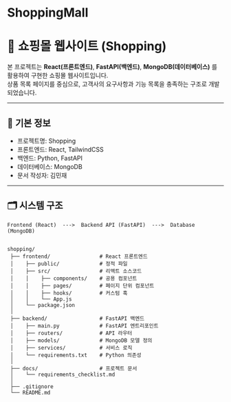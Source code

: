 # ShoppingMall
# 🛒 쇼핑몰 웹사이트 (Shopping)

본 프로젝트는 **React(프론트엔드)**, **FastAPI(백엔드)**, **MongoDB(데이터베이스)** 를 활용하여 구현한 쇼핑몰 웹사이트입니다.  
상품 목록 페이지를 중심으로, 고객사의 요구사항과 기능 목록을 충족하는 구조로 개발되었습니다.  

---

## 📌 기본 정보
- 프로젝트명: Shopping
- 프론트엔드: React, TailwindCSS
- 백엔드: Python, FastAPI
- 데이터베이스: MongoDB
- 문서 작성자: 김민재

---

## 🗂 시스템 구조
```plaintext
Frontend (React)  --->  Backend API (FastAPI)  --->  Database (MongoDB)


shopping/
 ├── frontend/                # React 프론트엔드
 │    ├── public/             # 정적 파일
 │    ├── src/                # 리액트 소스코드
 │    │    ├── components/    # 공용 컴포넌트
 │    │    ├── pages/         # 페이지 단위 컴포넌트
 │    │    ├── hooks/         # 커스텀 훅
 │    │    └── App.js
 │    └── package.json
 │
 ├── backend/                 # FastAPI 백엔드
 │    ├── main.py             # FastAPI 엔트리포인트
 │    ├── routers/            # API 라우터
 │    ├── models/             # MongoDB 모델 정의
 │    ├── services/           # 서비스 로직
 │    └── requirements.txt    # Python 의존성
 │
 ├── docs/                    # 프로젝트 문서
 │    └── requirements_checklist.md
 │
 ├── .gitignore
 └── README.md
 
